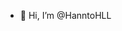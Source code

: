 - 👋 Hi, I’m @HanntoHLL

<!---
HanntoHLL/HanntoHLL is a ✨ special ✨ repository because its `README.md` (this file) appears on your GitHub profile.
You can click the Preview link to take a look at your changes.
--->
